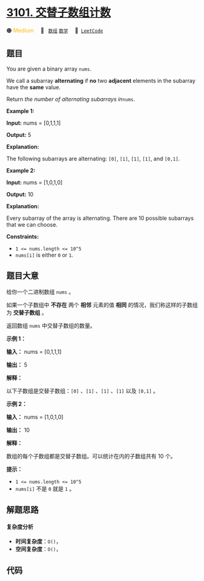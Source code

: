 # [3101. 交替子数组计数](https://leetcode.com/problems/count-alternating-subarrays)

🟠 <font color=#ffb800>Medium</font>&emsp; 🔖&ensp; [`数组`](/outline/tag/array.md) [`数学`](/outline/tag/math.md)&emsp; 🔗&ensp;[`LeetCode`](https://leetcode.com/problems/count-alternating-subarrays)

## 题目

You are given a binary array `nums`.

We call a subarray **alternating** if **no** two **adjacent** elements in the
subarray have the **same** value.

Return _the number of alternating subarrays in_`nums`.



**Example 1:**

**Input:** nums = [0,1,1,1]

**Output:** 5

**Explanation:**

The following subarrays are alternating: `[0]`, `[1]`, `[1]`, `[1]`, and
`[0,1]`.

**Example 2:**

**Input:** nums = [1,0,1,0]

**Output:** 10

**Explanation:**

Every subarray of the array is alternating. There are 10 possible subarrays
that we can choose.



**Constraints:**

  * `1 <= nums.length <= 10^5`
  * `nums[i]` is either `0` or `1`.


## 题目大意

给你一个二进制数组 `nums` 。

如果一个子数组中 **不存在** 两个 **相邻** 元素的值 **相同** 的情况，我们称这样的子数组为 **交替子数组** 。

返回数组 `nums` 中交替子数组的数量。



**示例 1：**

**输入：** nums = [0,1,1,1]

**输出：** 5

**解释：**

以下子数组是交替子数组：`[0]` 、`[1]` 、`[1]` 、`[1]` 以及 `[0,1]` 。

**示例 2：**

**输入：** nums = [1,0,1,0]

**输出：** 10

**解释：**

数组的每个子数组都是交替子数组。可以统计在内的子数组共有 10 个。



**提示：**

  * `1 <= nums.length <= 10^5`
  * `nums[i]` 不是 `0` 就是 `1` 。


## 解题思路

#### 复杂度分析

- **时间复杂度**：`O()`，
- **空间复杂度**：`O()`，

## 代码

```javascript

```
